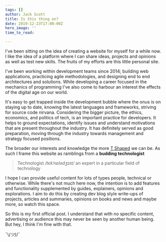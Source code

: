 ```yaml
---
tags: []
author: Jack Scott
title: Is this thing on?
date: 2019-12-23T17:00:00Z
hero_image: ''
time_to_read: 

---
```

I've been sitting on the idea of creating a website for myself for a while now. I like the idea of a platform where I can share ideas, projects and opinions as well as test new skills. The fruits of my efforts are this little personal site.

I've been working within development teams since 2014; building web applications, practicing agile methodologies, and designing end to end architectures and solutions. While developing a career focused in the mechanics of programming I've also come to harbour an interest the effects of the digital age on our world.

It's easy to get trapped inside the development bubble where the onus is on staying up to date, knowing the latest languages and frameworks, striving for source code nirvana. Considering the bigger picture, the ethics, economics, and politics of tech, is an important practice for developers. It helps to ground expectations, identify issues and understand motivations that are present throughout the industry. It has definitely served as good preparation, moving through the industry towards management and strategy focused positions.

The broader our interests and knowledge the more [T Shaped](https://medium.com/@jchyip/why-t-shaped-people-e8706198e437) we can be. As such I frame this website as ramblings from a **budding technologist**

> Technologist _/tɛkˈnɒlədʒɪst/_ an expert in a particular field of technology

I hope I can provide useful content for lots of types people, technical or otherwise. While there's not much here now, the intention is to add features and functionality supplemented by guides, explainers, opinions and explorations. I aim to do this by creating dev blog style write-ups of projects, articles and summaries, opinions on books and news and maybe more, so watch this space.

So this is my first official post. I understand that with no specific content, advertising or audience this may never be seen by another human being. But hey, I think I'm fine with that.

¯\\_(ツ)_/¯